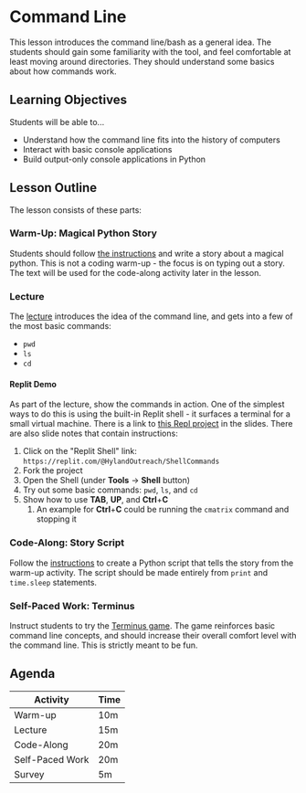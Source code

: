 # Command Line
This lesson introduces the command line/bash as a general idea. The students should gain some familiarity with the tool, and feel comfortable at least moving around directories. They should understand some basics about how commands work.

## Learning Objectives
Students will be able to...

- Understand how the command line fits into the history of computers
- Interact with basic console applications
- Build output-only console applications in Python

## Lesson Outline
The lesson consists of these parts:

### Warm-Up: Magical Python Story
Students should follow [the instructions](WarmUpStory.md) and write a story about a magical python. This is not a coding warm-up - the focus is on typing out a story. The text will be used for the code-along activity later in the lesson.

### Lecture
The [lecture](CommandLine.pptx) introduces the idea of the command line, and gets into a few of the most basic commands:

- `pwd`
- `ls`
- `cd`

#### Replit Demo
As part of the lecture, show the commands in action. One of the simplest ways to do this is using the built-in Replit shell - it surfaces a terminal for a small virtual machine. There is a link to [this Repl project](https://replit.com/@HylandOutreach/ShellCommands) in the slides. There are also slide notes that contain instructions:

1. Click on the "Replit Shell" link: `https://replit.com/@HylandOutreach/ShellCommands`
1. Fork the project
1. Open the Shell (under **Tools** -> **Shell** button)
1. Try out some basic commands: `pwd`, `ls`, and `cd`
1. Show how to use **TAB**, **UP**, and **Ctrl**+**C**
    1. An example for **Ctrl**+**C** could be running the `cmatrix` command and stopping it

### Code-Along: Story Script
Follow the [instructions](CodeAlongStoryScript.md) to create a Python script that tells the story from the warm-up activity. The script should be made entirely from `print` and `time.sleep` statements.

### Self-Paced Work: Terminus
Instruct students to try the [Terminus game](http://www.mprat.org/Terminus/). The game reinforces basic command line concepts, and should increase their overall comfort level with the command line. This is strictly meant to be fun.

## Agenda

| Activity | Time |
|-|-|
| Warm-up | 10m |
| Lecture | 15m |
| Code-Along | 20m
| Self-Paced Work | 20m |
| Survey | 5m |
